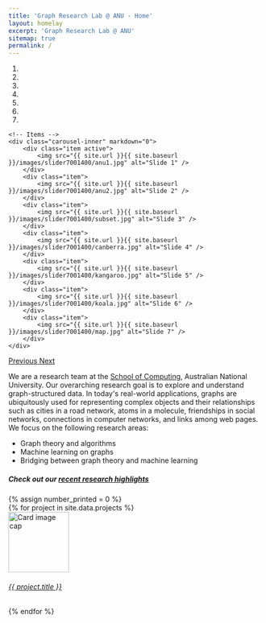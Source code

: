 ```yaml
---
title: 'Graph Research Lab @ ANU - Home'
layout: homelay
excerpt: 'Graph Research Lab @ ANU'
sitemap: true
permalink: /
---
```


<div markdown="0" id="carousel" class="carousel slide" data-ride="carousel" data-interval="4000" data-pause="hover">
    <!-- Menu -->
    <ol class="carousel-indicators">
        <li data-target="#carousel" data-slide-to="0" class="active"></li>
        <li data-target="#carousel" data-slide-to="1"></li>
        <li data-target="#carousel" data-slide-to="2"></li>
        <li data-target="#carousel" data-slide-to="3"></li>
        <li data-target="#carousel" data-slide-to="4"></li>
        <li data-target="#carousel" data-slide-to="5"></li>
        <li data-target="#carousel" data-slide-to="6"></li>
    </ol>

    <!-- Items -->
    <div class="carousel-inner" markdown="0">
        <div class="item active">
            <img src="{{ site.url }}{{ site.baseurl }}/images/slider7001400/anu1.jpg" alt="Slide 1" />
        </div>
        <div class="item">
            <img src="{{ site.url }}{{ site.baseurl }}/images/slider7001400/anu2.jpg" alt="Slide 2" />
        </div>
        <div class="item">
            <img src="{{ site.url }}{{ site.baseurl }}/images/slider7001400/subset.jpg" alt="Slide 3" />
        </div>
        <div class="item">
            <img src="{{ site.url }}{{ site.baseurl }}/images/slider7001400/canberra.jpg" alt="Slide 4" />
        </div>
        <div class="item">
            <img src="{{ site.url }}{{ site.baseurl }}/images/slider7001400/kangaroo.jpg" alt="Slide 5" />
        </div>
        <div class="item">
            <img src="{{ site.url }}{{ site.baseurl }}/images/slider7001400/koala.jpg" alt="Slide 6" />
        </div>
        <div class="item">
            <img src="{{ site.url }}{{ site.baseurl }}/images/slider7001400/map.jpg" alt="Slide 7" />
        </div>
    </div>

  <a class="left carousel-control" href="#carousel" role="button" data-slide="prev">
    <span class="glyphicon glyphicon-chevron-left" aria-hidden="true"></span>
    <span class="sr-only">Previous</span>
  </a>
  <a class="right carousel-control" href="#carousel" role="button" data-slide="next">
    <span class="glyphicon glyphicon-chevron-right" aria-hidden="true"></span>
    <span class="sr-only">Next</span>
  </a>
</div>

We are a research team at the [School of Computing](https://cs.anu.edu.au/), Australian National University. Our overarching research goal is to explore and understand graph-structured data. In today's real-world applications, graphs are ubiquitously used for representing complex objects and their relationships such as cities in a road network, atoms in a molecule, friendships in social networks, connections in computer networks, and links among web pages. We focus on the following research areas:

- Graph theory and algorithms
- Machine learning on graphs
- Bridging between graph theory and machine learning

<h5>
  Check out our <a href="{{ site.url }}{{ site.baseurl }}/publications">recent research highlights</a>
</h5>

<div id="html" markdown="0">
  {% assign number_printed = 0 %}
  <div class="row topic-row">
      {% for project in site.data.projects %}
      <div class="col-md-3 col-xs-5 topic-card">
        <a class="card" style="width: 18rem;" href="{{ site.url }}{{ site.baseurl }}/{{ project.page }}">
          <img class="card-img-top" src="{{ site.url }}{{ site.baseurl }}/images/propic/{{ project.image }}" alt="Card image cap" height="120" width="auto">
          <div class="card-body">
            <h6 class="card-title">{{ project.title }}</h6>
          </div>
        </a>
      </div>
     {% endfor %}
  </div>

</div>

<div class="col-sm-6 clearfix">
 <div class="box">
   <protit>  </protit>
 </div>
</div>
